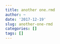 ```yaml
---
title: another one.rmd
author: ~
date: '2017-12-19'
slug: another-one-rmd
categories: []
tags: []
---
```

